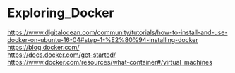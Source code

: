 # Exploring_Docker

https://www.digitalocean.com/community/tutorials/how-to-install-and-use-docker-on-ubuntu-16-04#step-1-%E2%80%94-installing-docker  
https://blog.docker.com/  
https://docs.docker.com/get-started/  
https://www.docker.com/resources/what-container#/virtual_machines  
